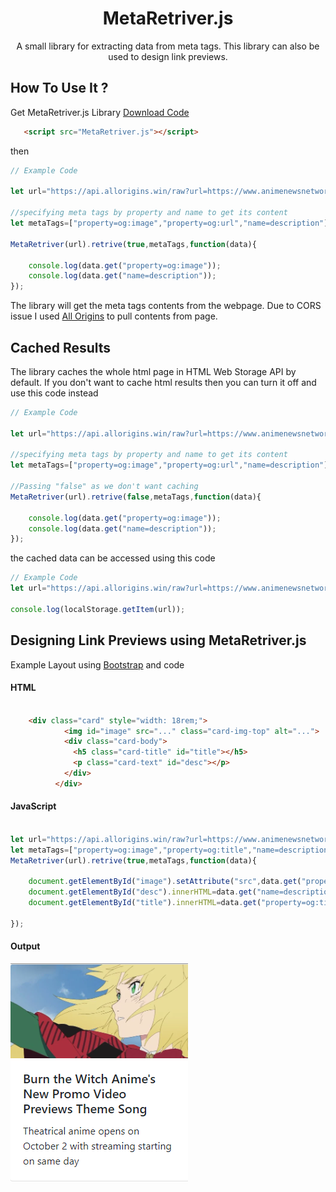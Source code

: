 <div align="center">
    
  # MetaRetriver.js
 
 <p>A small library for extracting data from meta tags. This library can also be used to design link previews.</p>
 
</div>

## How To Use It ?

Get MetaRetriver.js Library [Download Code](https://raw.githubusercontent.com/tuduabhishek/MetaRetriver.js/master/MetaRetriver.js?token=AGB4GZ54P7SL5TS2MFBBDTS7MDPBA)

```html
   <script src="MetaRetriver.js"></script>
```

then

```javascript
// Example Code

let url="https://api.allorigins.win/raw?url=https://www.animenewsnetwork.com/cms/.163738";

//specifying meta tags by property and name to get its content
let metaTags=["property=og:image","property=og:url","name=description"];

MetaRetriver(url).retrive(true,metaTags,function(data){

    console.log(data.get("property=og:image"));
    console.log(data.get("name=description"));
});

```

The library will get the meta tags contents from the webpage. Due to CORS issue I used [All Origins](https://github.com/gnuns/allorigins) to pull contents from page.

## Cached Results

The library caches the whole html page in HTML Web Storage API by default. If you don't want to cache html results then you can turn it off and use this code instead

```javascript
// Example Code

let url="https://api.allorigins.win/raw?url=https://www.animenewsnetwork.com/cms/.163738";

//specifying meta tags by property and name to get its content
let metaTags=["property=og:image","property=og:url","name=description"];

//Passing "false" as we don't want caching
MetaRetriver(url).retrive(false,metaTags,function(data){

    console.log(data.get("property=og:image"));
    console.log(data.get("name=description"));
});

```

the cached data can be accessed using this code

```javascript
// Example Code
let url="https://api.allorigins.win/raw?url=https://www.animenewsnetwork.com/cms/.163738";

console.log(localStorage.getItem(url));

```

## Designing Link Previews using MetaRetriver.js

Example Layout using [Bootstrap](https://getbootstrap.com/) and code

#### HTML

```html
   
    <div class="card" style="width: 18rem;">
            <img id="image" src="..." class="card-img-top" alt="...">
            <div class="card-body">
              <h5 class="card-title" id="title"></h5>
              <p class="card-text" id="desc"></p>
            </div>
          </div>

```
#### JavaScript

```javascript

let url="https://api.allorigins.win/raw?url=https://www.animenewsnetwork.com/cms/.163948";
let metaTags=["property=og:image","property=og:title","name=description"];
MetaRetriver(url).retrive(true,metaTags,function(data){

    document.getElementById("image").setAttribute("src",data.get("property=og:image"));
    document.getElementById("desc").innerHTML=data.get("name=description");
    document.getElementById("title").innerHTML=data.get("property=og:title");
    
});

```

#### Output
![Example](Example.png)
